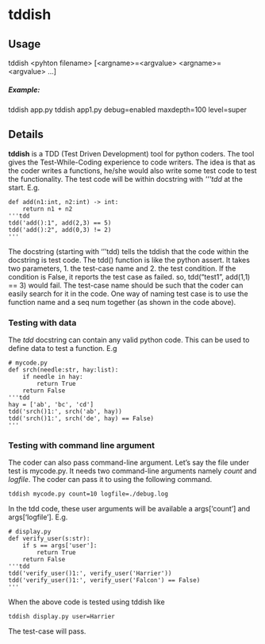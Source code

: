 # tddish

## Usage
tddish \<pyhton filename\> [\<argname\>=\<argvalue\> \<argname\>=\<argvalue\> ...]

##### Example:
tddish app.py
tddish app1.py debug=enabled maxdepth=100 level=super

## Details

**tddish** is a TDD (Test Driven Development) tool for python coders. The tool gives the Test-While-Coding experience to code writers. The idea is that as the coder writes a functions, he/she would also write some test code to test the functionality. The test code will be within docstring with *'''tdd* at the start. E.g.

```
def add(n1:int, n2:int) -> int:
    return n1 + n2
'''tdd
tdd('add():1", add(2,3) == 5)
tdd('add():2", add(0,3) != 2)
'''
```
The docstring (starting with ‘’’tdd) tells the tddish that the code within the docstring is test code. The tdd() function is like the python assert. It takes two parameters, 1. the test-case name and 2. the test condition. If the condition is False, it reports the test case as failed. so, tdd(“test1”, add(1,1) == 3) would fail. The test-case name should be such that the coder can easily search for it in the code. One way of naming test case is to use the function name and a seq num together (as shown in the code above).

### Testing with data

The *tdd* docstring can contain any valid python code. This can be used to define data to test a function. E.g

```
# mycode.py
def srch(needle:str, hay:list):
    if needle in hay:
        return True
    return False
'''tdd
hay = ['ab', 'bc', 'cd']
tdd('srch()1:', srch('ab', hay))
tdd('srch()1:', srch('de', hay) == False)
'''
```

### Testing with command line argument
The coder can also pass command-line argument. Let’s say the file under test is mycode.py. It needs two command-line arguments namely *count* and *logfile*. The coder can pass it to using the following command.

`tddish mycode.py count=10 logfile=./debug.log`

In the tdd code, these user arguments will be available a args[‘count’] and args[‘logfile’]. E.g.

```
# display.py
def verify_user(s:str):
    if s == args['user']:
        return True
    return False
'''tdd
tdd('verify_user()1:', verify_user('Harrier'))
tdd('verify_user()1:', verify_user('Falcon') == False)
'''
```

When the above code is tested using tddish like

`tddish display.py user=Harrier`

The test-case will pass.
